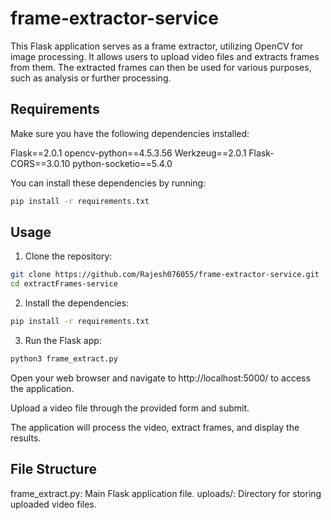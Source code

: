 # frame-extractor-service

This Flask application serves as a frame extractor, utilizing OpenCV for image processing. It allows users to upload video files and extracts frames from them. The extracted frames can then be used for various purposes, such as analysis or further processing.

## Requirements

Make sure you have the following dependencies installed:

Flask==2.0.1
opencv-python==4.5.3.56
Werkzeug==2.0.1
Flask-CORS==3.0.10
python-socketio==5.4.0

You can install these dependencies by running:

```bash
pip install -r requirements.txt
```

## Usage

1. Clone the repository:

```bash
git clone https://github.com/Rajesh076055/frame-extractor-service.git
cd extractFrames-service
```

2. Install the dependencies:

```bash
pip install -r requirements.txt
```

3. Run the Flask app:

```bash
python3 frame_extract.py
```

Open your web browser and navigate to http://localhost:5000/ to access the application.

Upload a video file through the provided form and submit.

The application will process the video, extract frames, and display the results.

## File Structure

frame_extract.py: Main Flask application file.
uploads/: Directory for storing uploaded video files.
